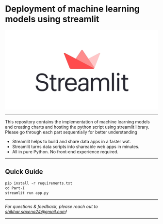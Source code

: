 # Deployment of machine learning models using streamlit

![streamlit](src/streamlit_logo.jpeg)

---

This repository contains the implementation of machine learning models and creating charts and hosting the python script using streamlit library. Please go through each part sequentially for better understanding

* Streamlit helps to build and share data apps in a faster wat.
* Streamlit turns data scripts into shareable web apps in minutes.
* All in pure Python. No front‑end experience required.

---


## Quick Guide
```
pip install -r requirements.txt
cd Part-I
streamlit run app.py
```

---

_For questions & feedback, please reach out to shikhar.saxena24@gmail.com!_

---
